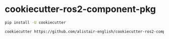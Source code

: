 # cookiecutter-ros2-component-pkg

```bash
pip install -U cookiecutter
```

```bash
cookiecutter https://github.com/alistair-english/cookiecutter-ros2-component-pkg.git
```